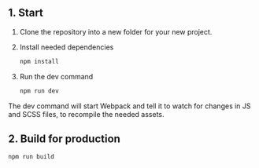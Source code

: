## 1. Start

1. Clone the repository into a new folder for your new project.

2. Install needed dependencies

   ```bash
   npm install
   ```

3. Run the dev command

   ```bash
   npm run dev
   ```

The dev command will start Webpack and tell it to watch for changes in JS and SCSS files, to recompile the needed assets.

## 2. Build for production

```bash
npm run build
```
